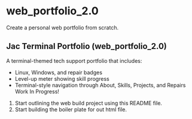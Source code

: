 # web_portfolio_2.0
Create a personal web portfolio from scratch.


## Jac Terminal Portfolio (web_portfolio_2.0)
A terminal-themed tech support portfolio that includes:
- Linux, Windows, and repair badges
- Level-up meter showing skill progress
- Terminal-style navigation through About, Skills, Projects, and Repairs
Work In Progress!

1. Start outlining the web build project using this README file.
2. Start building the boiler plate for out html file.
